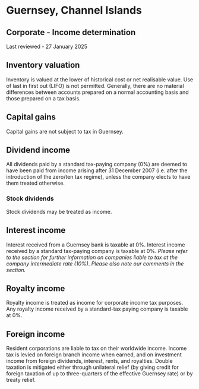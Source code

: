 # Guernsey, Channel Islands
## Corporate - Income determination
Last reviewed - 27 January 2025
## Inventory valuation
Inventory is valued at the lower of historical cost or net realisable value. Use of last in first out (LIFO) is not permitted. Generally, there are no material differences between accounts prepared on a normal accounting basis and those prepared on a tax basis.
## Capital gains
Capital gains are not subject to tax in Guernsey.
## Dividend income
All dividends paid by a standard tax-paying company (0%) are deemed to have been paid from income arising after 31 December 2007 (i.e. after the introduction of the zero/ten tax regime), unless the company elects to have them treated otherwise.
### Stock dividends
Stock dividends may be treated as income.
## Interest income
Interest received from a Guernsey bank is taxable at 0%.
Interest income received by a standard tax-paying company is taxable at 0%.
_Please refer to the section for further information on companies liable to tax at the company intermediate rate (10%)_.  _Please also note our comments in the section._
## Royalty income
Royalty income is treated as income for corporate income tax purposes. Any royalty income received by a standard-tax paying company is taxable at 0%.
## Foreign income
Resident corporations are liable to tax on their worldwide income. Income tax is levied on foreign branch income when earned, and on investment income from foreign dividends, interest, rents, and royalties. Double taxation is mitigated either through unilateral relief (by giving credit for foreign taxation of up to three-quarters of the effective Guernsey rate) or by treaty relief.
